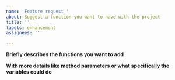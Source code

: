 ```yaml
---
name: 'Feature request '
about: Suggest a function you want to have with the project
title: ''
labels: enhancement
assignees: ''

---
```


**Briefly describes the functions you want to add**

**With more details like method parameters or what specifically the variables could do**
